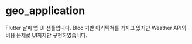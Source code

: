 # geo_application

Flutter 날씨 앱 UI 샘플입니다.
Bloc 기반 아키텍쳐를 가지고 있지만 Weather API의 비용 문제로 UI까지만 구현하였습니다.

